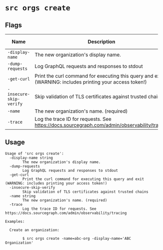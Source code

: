 # `src orgs create`


## Flags

| Name | Description | Default Value |
|------|-------------|---------------|
| `-display-name` | The new organization's display name. |  |
| `-dump-requests` | Log GraphQL requests and responses to stdout | `false` |
| `-get-curl` | Print the curl command for executing this query and exit (WARNING: includes printing your access token!) | `false` |
| `-insecure-skip-verify` | Skip validation of TLS certificates against trusted chains | `false` |
| `-name` | The new organization's name. (required) |  |
| `-trace` | Log the trace ID for requests. See https://docs.sourcegraph.com/admin/observability/tracing | `false` |


## Usage

```
Usage of 'src orgs create':
  -display-name string
    	The new organization's display name.
  -dump-requests
    	Log GraphQL requests and responses to stdout
  -get-curl
    	Print the curl command for executing this query and exit (WARNING: includes printing your access token!)
  -insecure-skip-verify
    	Skip validation of TLS certificates against trusted chains
  -name string
    	The new organization's name. (required)
  -trace
    	Log the trace ID for requests. See https://docs.sourcegraph.com/admin/observability/tracing

Examples:

  Create an organization:

    	$ src orgs create -name=abc-org -display-name='ABC Organization'



```
	